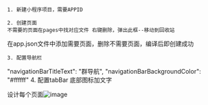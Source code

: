 	1. 新建小程序项目，需要APPID
	
	2. 创建页面
	不需要的页面在pages中找对应文件 右键删除，弹出此框--移动到回收站
 
在app.json文件中添加需要页面，删除不需要页面，编译后即创建成功



	3. 配置导航栏
 "navigationBarTitleText": "群导航",
  "navigationBarBackgroundColor": "#ffffff"
	4. 配置tabBar
	底部图标加文字
	
	
设计每个页面![image](https://github.com/bluelue7/git-study/assets/143067760/8126e45a-f5de-4505-bad6-0d4088e659a9)
